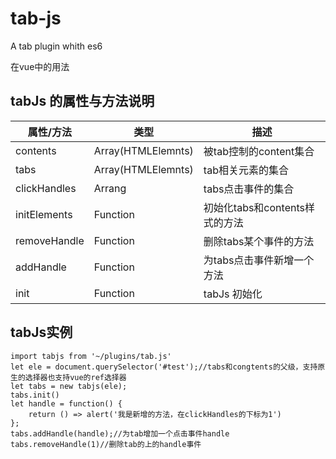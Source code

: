 # tab-js
A tab plugin whith es6

在vue中的用法


## tabJs 的属性与方法说明

属性/方法 | 类型 | 描述 
---|---|---
contents | Array(HTMLElemnts) | 被tab控制的content集合
tabs | Array(HTMLElemnts) | tab相关元素的集合
clickHandles | Arrang | tabs点击事件的集合
initElements | Function | 初始化tabs和contents样式的方法
removeHandle | Function | 删除tabs某个事件的方法
addHandle | Function | 为tabs点击事件新增一个方法
init | Function | tabJs 初始化

## tabJs实例


```
import tabjs from '~/plugins/tab.js'
let ele = document.querySelector('#test');//tabs和congtents的父级，支持原生的选择器也支持vue的ref选择器
let tabs = new tabjs(ele);
tabs.init()
let handle = function() {
    return () => alert('我是新增的方法，在clickHandles的下标为1')
};
tabs.addHandle(handle);//为tab增加一个点击事件handle
tabs.removeHandle(1)//删除tab的上的handle事件
```



